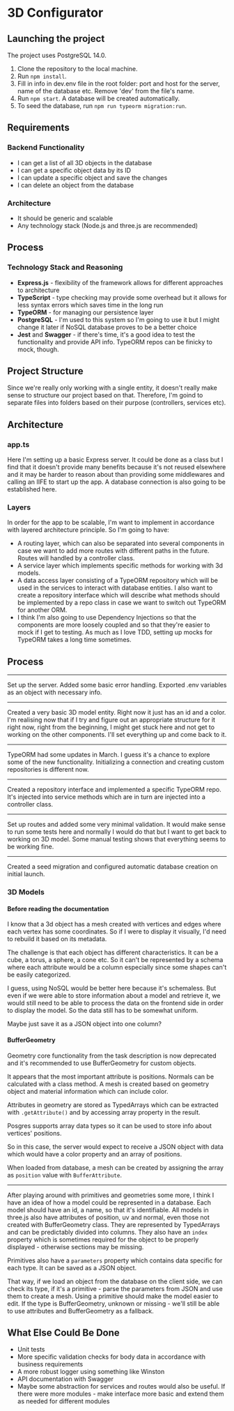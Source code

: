 # 3D Configurator

## Launching the project

The project uses PostgreSQL 14.0.

1. Clone the repository to the local machine.
2. Run `npm install`.
3. Fill in info in dev.env file in the root folder: port and host for the server, name of the database etc. Remove 'dev' from the file's name.
4. Run `npm start`. A database will be created automatically.
5. To seed the database, run `npm run typeorm migration:run`.

## Requirements
### Backend Functionality
- I can get a list of all 3D objects in the database
- I can get a specific object data by its ID
- I can update a specific object and save the changes
- I can delete an object from the database

### Architecture
- It should be generic and scalable
- Any technology stack (Node.js and three.js are recommended)

## Process
### Technology Stack and Reasoning
- **Express.js** - flexibility of the framework allows for different approaches to architecture
- **TypeScript** - type checking may provide some overhead but it allows for less syntax errors which saves time in the long run
- **TypeORM** - for managing our persistence layer
- **PostgreSQL** - I'm used to this system so I'm going to use it but I might change it later if NoSQL database proves to be a better choice
- **Jest** and **Swagger** - if there's time, it's a good idea to test the functionality and provide API info. TypeORM repos can be finicky to mock, though.

## Project Structure
Since we're really only working with a single entity, it doesn't really make sense to structure our project based on that. Therefore, I'm goind to separate files into folders based on their purpose (controllers, services etc).

## Architecture
### app.ts
Here I'm setting up a basic Express server. It could be done as a class but I find that it doesn't provide many benefits because it's not reused elsewhere and it may be harder to reason about than providing some middlewares and calling an IIFE to start up the app. A database connection is also going to be established here.

### Layers
In order for the app to be scalable, I'm want to implement in accordance with layered architecture principle. So I'm going to have:
- A routing layer, which can also be separated into several components in case we want to add more routes with different paths in the future. Routes will handled by a controller class.
- A service layer which implements specific methods for working with 3d models.
- A data access layer consisting of a TypeORM repository which will be used in the services to interact with database entities. I also want to create a repository interface which will describe what methods should be implemented by a repo class in case we want to switch out TypeORM for another ORM.
- I think I'm also going to use Dependency Injections so that the components are more loosely coupled and so that they're easier to mock if I get to testing. As much as I love TDD, setting up mocks for TypeORM takes a long time sometimes.

## Process
------
Set up the server. Added some basic error handling. Exported .env variables as an object with necessary info.
____________
Created a very basic 3D model entity. Right now it just has an id and a color. I'm realising now that if I try and figure out an appropriate structure for it right now, right from the beginning, I might get stuck here and not get to working on the other components. I'll set everything up and come back to it.
___________
TypeORM had some updates in March. I guess it's a chance to explore some of the new functionality. Initializing a connection and creating custom repositories is different now.
__________________________
Created a repository interface and implemented a specific TypeORM repo. It's injected into service methods which are in turn are injected into a controller class.
_______________
Set up routes and added some very minimal validation. It would make sense to run some tests here and normally I would do that but I want to get back to working on 3D model. Some manual testing shows that everything seems to be working fine.
_______________
Created a seed migration and configured automatic database creation on initial launch.

### 3D Models
#### Before reading the documentation
I know that a 3d object has a mesh created with vertices and edges where each vertex has some coordinates. So if I were to display it visually, I'd need to rebuild it based on its metadata.

The challenge is that each object has different characteristics. It can be a cube, a torus, a sphere, a cone etc. So it can't be represented by a schema where each attribute would be a column especially since some shapes can't be easily categorized.

I guess, using NoSQL would be better here because it's schemaless. But even if we were able to store information about a model and retrieve it, we would still need to be able to process the data on the frontend side in order to display the model. So the data still has to be somewhat uniform. 

Maybe just save it as a JSON object into one column?

#### BufferGeometry
Geometry core functionality from the task description is now deprecated and it's recommended to use BufferGeometry for custom objects.

It appears that the most important attribute is positions. Normals can be calculated with a class method. A mesh is created based on geometry object and material information which can include color.

Attributes in geometry are stored as TypedArrays which can be extracted with `.getAttribute()` and by accessing array property in the result.

Posgres supports array data types so it can be used to store info about vertices' positions.

So in this case, the server would expect to receive a JSON object with data which would have a color property and an array of positions.

When loaded from database, a mesh can be created by assigning the array as `position` value with `BufferAttribute`.
____________________________
After playing around with primitives and geometries some more, I think I have an idea of how a model could be represented in a database. Each model should have an id, a name, so that it's identifiable. All models in three.js also have attributes of position, uv and normal, even those not created with BufferGeometry class. They are represented by TypedArrays and can be predictably divided into columns. They also have an `index` property which is sometimes required for the object to be properly displayed - otherwise sections may be missing. 

Primitives also have a `parameters` property which contains data specific for each type. It can be saved as a JSON object.

That way, if we load an object from the database on the client side, we can check its type, if it's a primitive - parse the parameters from JSON and use them to create a mesh. Using a primitive should make the model easier to edit. If the type is BufferGeometry, unknown or missing - we'll still be able to use attributes and BufferGeometry as a fallback.

## What Else Could Be Done
- Unit tests
- More specific validation checks for body data in accordance with business requirements
- A more robust logger using something like Winston
- API documentation with Swagger
- Maybe some abstraction for services and routes would also be useful. If there were more modules - make interface more basic and extend them as needed for different modules